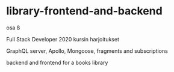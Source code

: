 # library-frontend-and-backend
osa 8

Full Stack Developer 2020 kursin harjoitukset

GraphQL server, Apollo, Mongoose, fragments and subscriptions

backend and frontend for a books library
